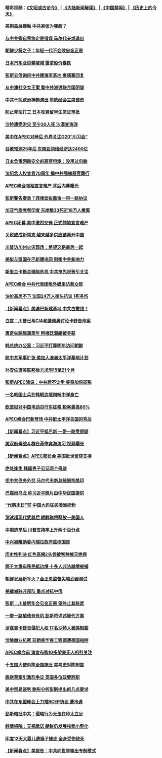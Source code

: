 #### 精彩视频：[《文昭谈古论今》](https://github.com/gfw-breaker/wenzhao/blob/master/README.md?t=11200031) | [《大陆新闻解读》](https://github.com/gfw-breaker/ntdtv-comedy/blob/master/README.md?t=11200031) | [《中国禁闻》](https://github.com/gfw-breaker/ntdtv-news/blob/master/README.md?t=11200031) | [《历史上的今天》](https://github.com/gfw-breaker/today-in-history/blob/master/README.md?t=11200031) 

#### [美朝高层接触 中共紧张为哪般？](../pages/nsc418/n10862181.md?t=11200031) 

#### [与中共签自贸协定是错误 马尔代夫或退出](../pages/nsc418/n10862130.md?t=11200031) 

#### [朝鲜少将之子：年轻一代不会效忠金正恩](../pages/nsc418/n10862075.md?t=11200031) 

#### [日本汽车业巨擘被捕 雷诺股价暴跌](../pages/nsc418/n10861871.md?t=11200031) 

#### [彭斯去信询问中共建海军基地 柬埔寨回复](../pages/nsc418/n10861914.md?t=11200031) 

#### [从中澳社交女王案 看中共渗透联合国阴谋](../pages/nsc418/n10860190.md?t=11200031) 

#### [中共干扰欧洲神韵演出 前欧经会主席谴责](../pages/nsc418/n10860219.md?t=11200031) 

#### [防止非法打工 日本收紧留学生签证审批](../pages/nsc418/n10861479.md?t=11200031) 

#### [沙特遭受洪灾 至少30人死 沙漠变海洋](../pages/nsc418/n10861393.md?t=11200031) 

#### [美中在APEC对峙后 外界关注G20“川习会”](../pages/nsc418/n10861219.md?t=11200031) 

#### [谷歌预测25年后 东南亚网络经济达2400亿](../pages/nsc418/n10861052.md?t=11200031) 

#### [日本负责网路安全的高官坦承：没用过电脑](../pages/nsc418/n10860963.md?t=11200031) 

#### [法纪念人权宣言70周年 揭中共强摘器官罪行](../pages/nsc418/n10860106.md?t=11200031) 

#### [APEC峰会领袖宣言难产 背后内幕曝光](../pages/nsc418/n10860353.md?t=11200031) 

#### [彭斯警告奏效？菲律宾拟重审一带一路协议](../pages/nsc418/n10859795.md?t=11200031) 

#### [加亚气旋席卷印度 东岸酿33死近18万人撤离](../pages/nsc418/n10859863.md?t=11200031) 

#### [APEC闭幕 美中激烈交锋 正式领袖宣言难产](../pages/nsc418/n10859544.md?t=11200031) 

#### [关税或成新常态 越来越多供应链离开中国](../pages/nsc418/n10858991.md?t=11200031) 

#### [川普访加州火灾现场：希望这是最后一起](../pages/nsc418/n10859059.md?t=11200031) 

#### [美拟与盟国在巴新建电网 制衡中共影响力](../pages/nsc418/n10859057.md?t=11200031) 

#### [斯里兰卡换总理陷危机 中共抢先祝贺引关注](../pages/nsc418/n10858860.md?t=11200031) 

#### [APEC峰会 中共代表团阻外媒采访惹众怒](../pages/nsc418/n10858859.md?t=11200031) 

#### [油价高居不下 法国24万人街头抗议 1死多伤](../pages/nsc418/n10858743.md?t=11200031) 

#### [【新闻看点】美澳巴新建基地 中共白撒钱？](../pages/nsc418/n10858636.md?t=11200031) 

#### [白宫：川普已与CIA和蓬佩奥讨论卡舒吉命案](../pages/nsc418/n10858517.md?t=11200031) 

#### [离奇失踪届满周年 阿根廷潜艇被寻获](../pages/nsc418/n10858419.md?t=11200031) 

#### [韩总统办公室：习近平打算明年访问朝鲜](../pages/nsc418/n10858325.md?t=11200031) 

#### [防中共军事扩张 美加入澳洲太平洋基地计划](../pages/nsc418/n10858258.md?t=11200031) 

#### [孙安佐遭美联邦检方求刑15至21个月](../pages/nsc418/n10858140.md?t=11200031) 

#### [彭斯APEC演说：中共若不让步 美将加倍征税](../pages/nsc418/n10858071.md?t=11200031) 

#### [一名韩国士兵在韩朝边境岗哨中弹身亡](../pages/nsc418/n10857552.md?t=11200031) 

#### [欧盟拟对中国电动自行车征税 税率最高80%](../pages/nsc418/n10857311.md?t=11200031) 

#### [APEC峰会巴新登场 中共挺太平洋岛国的背后](../pages/nsc418/n10856908.md?t=11200031) 

#### [【新闻看点】习近平抵巴新 一带一路受质疑](../pages/nsc418/n10856905.md?t=11200031) 

#### [美双航母战斗群在菲律宾海演习 视频曝光](../pages/nsc418/n10857247.md?t=11200031) 

#### [【新闻看点】APEC部长会 美国批世贸获支持](../pages/nsc418/n10857086.md?t=11200031) 

#### [绝处逢生 韩国男子见证两个奇迹](../pages/nsc418/n10855894.md?t=11200031) 

#### [拒中共债务外交 马尔代夫新总统拥抱美印](../pages/nsc418/n10856998.md?t=11200031) 

#### [巴媒闹乌龙 称习近平照片由中华民国提供](../pages/nsc418/n10856762.md?t=11200031) 

#### [“代购末日”前 中国大妈狂买澳洲奶粉](../pages/nsc418/n10856381.md?t=11200031) 

#### [测试超现代武器后 朝鲜称将释放一美国人](../pages/nsc418/n10856668.md?t=11200031) 

#### [中期选举后 川普支持率上升两个百分点](../pages/nsc418/n10856692.md?t=11200031) 

#### [中兴被曝助委内瑞拉政府监控国民](../pages/nsc418/n10855844.md?t=11200031) 

#### [历史性判决 红色高棉2头领被判种族灭绝罪](../pages/nsc418/n10856223.md?t=11200031) 

#### [两千大篷车移民抵边境 十多人非法越境被捕](../pages/nsc418/n10855671.md?t=11200031) 

#### [朝鲜发展新军火？金正恩监督尖端武器测试](../pages/nsc418/n10855089.md?t=11200031) 

#### [美裁减驻非部队 重点对抗中俄](../pages/nsc418/n10854965.md?t=11200031) 

#### [彭斯：川普明年会见金正恩  望终止其核武](../pages/nsc418/n10854845.md?t=11200031) 

#### [一带一路酿债务危机 彭斯将详述替代方案](../pages/nsc418/n10854827.md?t=11200031) 

#### [涉谋害卡舒吉侵犯人权 17名沙特人被美制裁](../pages/nsc418/n10854611.md?t=11200031) 

#### [涉偷商业机密 前朗盛华裔工程师遭德国指控](../pages/nsc418/n10854279.md?t=11200031) 

#### [APEC峰会前 澳宣布购10多架美无人机引关注](../pages/nsc418/n10854479.md?t=11200031) 

#### [十五国大使向陈全国施压 美考虑对陈制裁](../pages/nsc418/n10854359.md?t=11200031) 

#### [脱欧草案引激烈争议 英国多位政要辞职](../pages/nsc418/n10854302.md?t=11200031) 

#### [美中贸易谈判 鲍彤分析彭斯提出的几点要求](../pages/nsc418/n10853914.md?t=11200031) 

#### [中共在东盟峰会上力推RCEP协议 遭冷遇](../pages/nsc418/n10853861.md?t=11200031) 

#### [彭斯暗批中共：侵略行为无法在印太立足](../pages/nsc418/n10853726.md?t=11200031) 

#### [韩情报院：无视承诺 朝鲜仍发展核武小型化](../pages/nsc418/n10853349.md?t=11200031) 

#### [印度12天大婴儿遭猴子掳走 全身受伤致死](../pages/nsc418/n10852749.md?t=11200031) 

#### [【新闻看点】美报告：中共向世界输出专制模式](../pages/nsc418/n10852108.md?t=11200031) 

